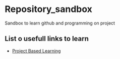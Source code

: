 # Repository_sandbox
Sandbox to learn github and programming on project

## List o usefull links to learn 
- [Project Based Learning](https://github.com/practical-tutorials/project-based-learning#rust)
